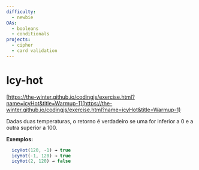 ```yaml
---
difficulty:
  - newbie
OAs:
  - booleans
  - conditionals
projects:
  - cipher
  - card validation
---
```


# Icy-hot

[https://the-winter.github.io/codingjs/exercise.html?name=icyHot&title=Warmup-1](https://the-winter.github.io/codingjs/exercise.html?name=icyHot&title=Warmup-1)

Dadas duas temperaturas, o retorno é verdadeiro se uma for inferior a 0 e a
outra superior a 100.

__Exemplos:__

```js
  icyHot(120, -1) → true
  icyHot(-1, 120) → true
  icyHot(2, 120) → false
```
